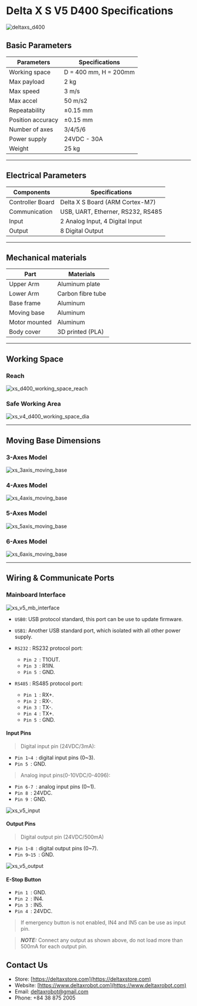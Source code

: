 # Delta X S V5 D400 Specifications

![deltaxs_d400](https://raw.githubusercontent.com/deltaxrobot/Delta-X-Docs/master/docs/images/xs_d400_4axes.png)

## Basic Parameters

|Parameters                   | Specifications      |
|-----------------------------|---------------------|
|Working space                |D = 400 mm, H = 200mm|
|Max payload                  |2 kg                 |
|Max speed                    |3 m/s                |
|Max accel                    |50 m/s2              |
|Repeatability                |±0.15 mm             |
|Position accuracy            |±0.15 mm             |
|Number of axes               |3/4/5/6              |
|Power supply                 |24VDC - 30A          |
|Weight                       |25 kg                |

---

## Electrical Parameters

|Components                   | Specifications                  |
|-----------------------------|---------------------------------|
|Controller Board             |Delta X S Board (ARM Cortex-M7)  |
|Communication                |USB, UART, Etherner, RS232, RS485|
|Input                        |2 Analog Input, 4 Digital Input  |
|Output                       |8 Digital Output                 |

---

## Mechanical materials

|Part                         | Materials           |
|-----------------------------|---------------------|
|Upper Arm                    |Aluminum plate       |
|Lower Arm                    |Carbon fibre tube    |
|Base frame                   |Aluminum             |
|Moving base                  |Aluminum             |
|Motor mounted                |Aluminum             |
|Body cover                   |3D printed (PLA)     |

---

## Working Space

### Reach

![xs_d400_working_space_reach](https://raw.githubusercontent.com/deltaxrobot/Delta-X-Docs/master/docs/images/xs_v4_d400_workingspace.png)

### Safe Working Area

![xs_v4_d400_working_space_dia](https://raw.githubusercontent.com/deltaxrobot/Delta-X-Docs/master/docs/images/xs_v4_d400_workingspace_dia.png)

---

## Moving Base Dimensions

### 3-Axes Model

![xs_3axis_moving_base](https://raw.githubusercontent.com/deltaxrobot/Delta-X-Docs/master/docs/images/xs_3axis_moving_base.png)

### 4-Axes Model

![xs_4axis_moving_base](https://raw.githubusercontent.com/deltaxrobot/Delta-X-Docs/master/docs/images/xs_4axis_moving_base.png)

### 5-Axes Model

![xs_5axis_moving_base](https://raw.githubusercontent.com/deltaxrobot/Delta-X-Docs/master/docs/images/xs_v5_5axis_moving_base.png)

### 6-Axes Model

![xs_6axis_moving_base](https://raw.githubusercontent.com/deltaxrobot/Delta-X-Docs/master/docs/images/xs_v5_6axis_moving_base.png)

---

## Wiring & Communicate Ports

### Mainboard Interface

![xs_v5_mb_interface](https://raw.githubusercontent.com/deltaxrobot/Delta-X-Docs/master/docs/images/XS_V5_Interface.png)

- `USB0`: USB protocol standard, this port can be use to update firmware.

- `USB1`: Another USB standard port, which isolated with all other power supply.

- `RS232` : RS232 protocol port:
  - `Pin 2 `: T1OUT.
  - `Pin 3 `: R1IN.
  - `Pin 5 `: GND.

- `RS485` : RS485 protocol port:
  - `Pin 1 `: RX+.
  - `Pin 2 `: RX-.
  - `Pin 3 `: TX-.
  - `Pin 4 `: TX+.
  - `Pin 5 `: GND.

#### Input Pins

> Digital input pin (24VDC/3mA):

* `Pin 1~4 `: digital input pins (0~3).
* `Pin 5 `: GND.

> Analog input pins(0-10VDC/0-4096):

* `Pin 6-7 `: analog input pins (0~1).
* `Pin 8 `: 24VDC.
* `Pin 9 `: GND.

![xs_v5_input](https://raw.githubusercontent.com/deltaxrobot/Delta-X-Docs/master/docs/images/XS_V5_Input.png)

#### Output Pins

> Digital output pin (24VDC/500mA)

* `Pin 1~8 `: digital output pins (0~7).
* `Pin 9~15 `: GND.

![xs_v5_output](https://raw.githubusercontent.com/deltaxrobot/Delta-X-Docs/master/docs/images/XS_V5_Output.png)

#### E-Stop Button

* `Pin 1 `: GND.
* `Pin 2 `: IN4.
* `Pin 3 `: IN5.
* `Pin 4 `: 24VDC.

> If emergency button is not enabled, IN4 and IN5 can be use as input pin.

> **_NOTE:_** Connect any output as shown above, do not load more than 500mA for each output pin.

## Contact Us

- Store: [https://deltaxstore.com](https://deltaxstore.com)
- Website: [https://www.deltaxrobot.com](https://www.deltaxrobot.com)
- Email: [deltaxrobot@gmail.com](mailto:deltaxrobot@gmail.com)
- Phone: +84 38 875 2005
